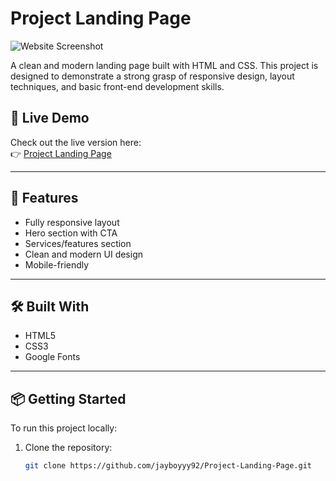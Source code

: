 # Project Landing Page

![Website Screenshot](https://jayboyyy92.github.io/Project-Landing-Page/assets/screenshot.png)

A clean and modern landing page built with HTML and CSS. This project is designed to demonstrate a strong grasp of responsive design, layout techniques, and basic front-end development skills.

## 🚀 Live Demo

Check out the live version here:  
👉 [Project Landing Page](https://jayboyyy92.github.io/Project-Landing-Page/)

---

## 📂 Features

- Fully responsive layout
- Hero section with CTA
- Services/features section
- Clean and modern UI design
- Mobile-friendly

---

## 🛠️ Built With

- HTML5
- CSS3
- Google Fonts


---

## 📦 Getting Started

To run this project locally:

1. Clone the repository:
   ```bash
   git clone https://github.com/jayboyyy92/Project-Landing-Page.git
